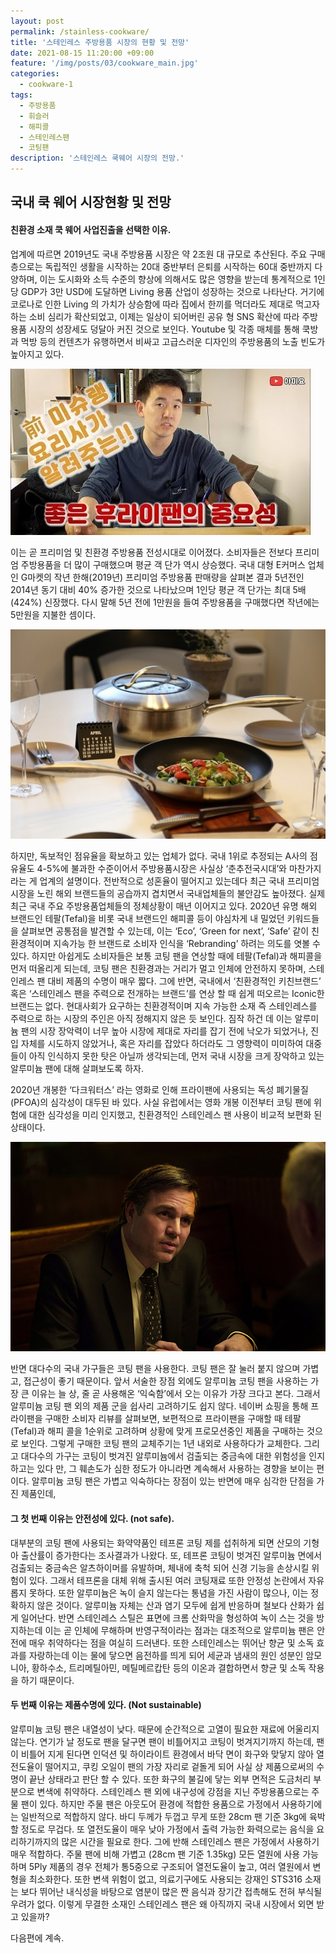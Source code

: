 ```yaml
---
layout: post
permalink: /stainless-cookware/
title: '스테인레스 주방용품 시장의 현황 및 전망'
date: 2021-08-15 11:20:00 +09:00
feature: '/img/posts/03/cookware_main.jpg'
categories:
  - cookware-1
tags:
  - 주방용품
  - 휘슬러
  - 해피콜
  - 스테인레스팬
  - 코팅팬
description: '스테인레스 쿡웨어 시장의 전망.'
---
```


## 국내 쿡 웨어 시장현황 및 전망
#### 친환경 소재 쿡 웨어 사업진출을 선택한 이유.

업계에 따르면 2019년도 국내 주방용품 시장은 약 2조원 대 규모로 추산된다.
주요 구매층으로는 독립적인 생활을 시작하는 20대 중반부터 은퇴를 시작하는 60대 중반까지 다양하며, 이는 도시화와 소득 수준의 향상에 의해서도 많은 영향을 받는데 통계적으로 1인당 GDP가 3만 USD에 도달하면 Living 용품 산업이 성장하는 것으로 나타난다.
거기에 코로나로 인한 Living 의 가치가 상승함에 따라 집에서 한끼를 먹더라도 제대로 먹고자 하는 소비 심리가 확산되었고, 이제는 일상이 되어버린 공유 형 SNS 확산에 따라 주방용품 시장의 성장세도 덩달아 커진 것으로 보인다. Youtube 및 각종 매체를 통해 쿡방과 먹방 등의 컨텐츠가 유행하면서 비싸고 고급스러운 디자인의 주방용품의 노출 빈도가 높아지고 있다.

![아미요](/img/posts/03/cookware_1.jpg)

이는 곧 프리미엄 및 친환경 주방용품 전성시대로 이어졌다. 소비자들은 전보다 프리미엄 주방용품을 더 많이 구매했으며 평균 객 단가 역시 상승했다. 국내 대형 E커머스 업체인 G마켓의 작년 한해(2019년) 프리미엄 주방용품 판매량을 살펴본 결과 5년전인 2014년 동기 대비 40% 증가한 것으로 나타났으며 1인당 평균 객 단가는 최대 5배(424%) 신장했다. 다시 말해 5년 전에 1만원을 들여 주방용품을 구매했다면 작년에는 5만원을 지불한 셈이다.

![비싼냄비](/img/posts/03/cookware_2.jpg)

하지만, 독보적인 점유율을 확보하고 있는 업체가 없다. 국내 1위로 추정되는 A사의 점유율도 4-5%에 불과한 수준이어서 주방용품시장은 사실상 ‘춘추전국시대’와 마찬가지라는 게 업계의 설명이다. 전반적으로 성혼율이 떨어지고 있는데다 최근 국내 프리미엄 시장을 노린 해외 브랜드들의 공습까지 겹치면서 국내업체들의 불안감도 높아졌다. 실제 최근 국내 주요 주방용품업체들의 정체상황이 매년 이어지고 있다.
2020년 유명 해외 브랜드인 테팔(Tefal)을 비롯 국내 브랜드인 해피콜 등이 야심차게 내 밀었던 키워드들을 살펴보면 공통점을 발견할 수 있는데, 이는 ‘Eco’, ‘Green for next’, ‘Safe’ 같이 친환경적이며 지속가능 한 브랜드로 소비자 인식을 ‘Rebranding’ 하려는 의도를 엿볼 수 있다. 하지만 아쉽게도 소비자들은 보통 코팅 팬을 연상할 때에 테팔(Tefal)과 해피콜을 먼저 떠올리게 되는데, 코팅 팬은 친환경과는 거리가 멀고 인체에 안전하지 못하며, 스테인레스 팬 대비 제품의 수명이 매우 짧다.
그에 반면, 국내에서 ‘친환경적인 키친브랜드’ 혹은 ‘스테인레스 팬을 주력으로 전개하는 브랜드’를 연상 할 때 쉽게 떠오르는 Iconic한 브랜드는 없다. 현대사회가 요구하는 친환경적이며 지속 가능한 소재 즉 스테인레스를 주력으로 하는 시장의 주인은 아직 정해지지 않은 듯 보인다.
짐작 하건 데 이는 알루미늄 팬의 시장 장악력이 너무 높아 시장에 제대로 자리를 잡기 전에 낙오가 되었거나, 진입 자체를 시도하지 않았거나, 혹은 자리를 잡았다 하더라도 그 영향력이 미미하여 대중들이 아직 인식하지 못한 탓은 아닐까 생각되는데, 먼저 국내 시장을 크게 장악하고 있는 알루미늄 팬에 대해 살펴보도록 하자.

2020년 개봉한 ‘다크워터스’ 라는 영화로 인해 프라이팬에 사용되는 독성 폐기물질(PFOA)의 심각성이 대두된 바 있다. 사실 유럽에서는 영화 개봉 이전부터 코팅 팬에 위험에 대한 심각성을 미리 인지했고, 친환경적인 스테인레스 팬 사용이 비교적 보편화 된 상태이다.

![다크워터스](/img/posts/03/cookware_3.jpg)

반면 대다수의 국내 가구들은 코팅 팬을 사용한다. 코팅 팬은 잘 눌러 붙지 않으며 가볍고, 접근성이 좋기 때문이다. 앞서 서술한 장점 외에도 알루미늄 코팅 팬을 사용하는 가장 큰 이유는 늘 상, 줄 곧 사용해온 ‘익숙함’에서 오는 이유가 가장 크다고 본다. 그래서 알루미늄 코팅 팬 외의 제품 군을 쉽사리 고려하기도 쉽지 않다. 네이버 쇼핑을 통해 프라이팬을 구매한 소비자 리뷰를 살펴보면, 보편적으로 프라이팬을 구매할 때 테팔(Tefal)과 해피 콜을 1순위로 고려하며 상황에 맞게 프로모션중인 제품을 구매하는 것으로 보인다. 그렇게 구매한 코팅 팬의 교체주기는 1년 내외로 사용하다가 교체한다. 그리고 대다수의 가구는 코팅이 벗겨진 알루미늄에서 검출되는 중금속에 대한 위험성을 인지하고는 있다 만, 그 훼손도가 심한 정도가 아니라면 계속해서 사용하는 경향을 보이는 편이다.
알루미늄 코팅 팬은 가볍고 익숙하다는 장점이 있는 반면에 매우 심각한 단점을 가진 제품인데,

#### 그 첫 번째 이유는 안전성에 있다. (not safe).
대부분의 코팅 팬에 사용되는 화약약품인 테프론 코팅 제를 섭취하게 되면 산모의 기형아 출산률이 증가한다는 조사결과가 나왔다. 또, 테프론 코팅이 벗겨진 알루미늄 면에서 검출되는 중금속은 알츠하이머를 유발하며, 체내에 축척 되어 신경 기능을 손상시킬 위험이 있다. 그래서 테프론을 대체 위해 출시된 여러 코팅재료 또한 안정성 논란에서 자유롭지 못하다. 또한 알루미늄은 녹이 슬지 않는다는 통념을 가진 사람이 많으나, 이는 정확하지 않은 것이다. 알루미늄 자체는 산과 염기 모두에 쉽게 반응하며 철보다 산화가 쉽게 일어난다.
반면 스테인레스 스틸은 표면에 크롬 산화막을 형성하여 녹이 스는 것을 방지하는데 이는 곧 인체에 무해하며 반영구적이라는 점과는 대조적으로 알루미늄 팬은 안전에 매우 취약하다는 점을 여실히 드러낸다. 또한 스테인레스는 뛰어난 향균 및 소독 효과를 자랑하는데 이는 물에 닿으면 음전하를 띄게 되어 세균과 냄새의 원인 성분인 암모니아, 황하수소, 트리메틸아민, 메틸메르캅탄 등의 이온과 결합하면서 향균 및 소독 작용을 하기 때문이다.

#### 두 번째 이유는 제품수명에 있다. (Not sustainable)
알루미늄 코팅 팬은 내열성이 낮다. 때문에 순간적으로 고열이 필요한 재료에 어울리지 않는다. 연기가 날 정도로 팬을 달구면 팬이 비틀어지고 코팅이 벗겨지기까지 하는데, 팬이 비틀어 지게 된다면 인덕션 및 하이라이트 환경에서 바닥 면이 화구와 맞닿지 않아 열전도율이 떨어지고, 쿠킹 오일이 팬의 가장 자리로 겉돌게 되어 사실 상 제품으로써의 수명이 끝난 상태라고 판단 할 수 있다. 또한 화구의 불길에 닿는 외부 면적은 도금처리 부분으로 변색에 취약하다.
스테인레스 팬 외에 내구성에 강점을 지닌 주방용품으로는 주물 팬이 있다. 하지만 주물 팬은 아웃도어 환경에 적합한 용품으로 가정에서 사용하기에는 일반적으로 적합하지 않다. 바디 두께가 두껍고 무게 또한 28cm 팬 기준 3kg에 육박할 정도로 무겁다. 또 열전도율이 매우 낮아 가정에서 출력 가능한 화력으로는 음식을 요리하기까지의 많은 시간을 필요로 한다.
그에 반해 스테인레스 팬은 가정에서 사용하기 매우 적합하다. 주물 팬에 비해 가볍고 (28cm 팬 기준 1.35kg) 모든 열원에 사용 가능하며 5Ply 제품의 경우 전체가 통5중으로 구조되어 열전도율이 높고, 여러 열원에서 변형을 최소화한다. 또한 변색 위험이 없고, 의료기구에도 사용되는 강재인 STS316 소재는 보다 뛰어난 내식성을 바탕으로 염분이 많은 짠 음식과 장기간 접촉해도 전혀 부식될 우려가 없다.
이렇게 무결한 소재인 스테인레스 팬은 왜 아직까지 국내 시장에서 외면 받고 있을까?

다음편에 계속.

